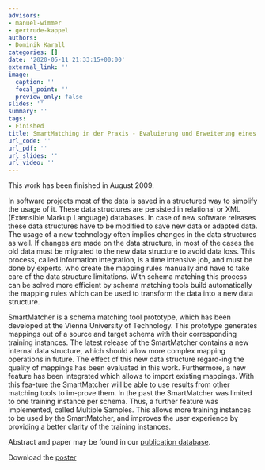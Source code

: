 ```yaml
---
advisors:
- manuel-wimmer
- gertrude-kappel
authors:
- Dominik Karall
categories: []
date: '2020-05-11 21:33:15+00:00'
external_link: ''
image:
  caption: ''
  focal_point: ''
  preview_only: false
slides: ''
summary: ''
tags:
- Finished
title: SmartMatching in der Praxis - Evaluierung und Erweiterung eines Forschungsprototyps
url_code: ''
url_pdf: ''
url_slides: ''
url_video: ''
---
```


This work has been finished in August 2009.

In software projects most of the data is saved in a structured way to simplify the usage of it. These data structures are persisted in relational or XML (Extensible Markup Language) databases. In case of new software releases these data structures have to be modified to save new data or adapted data. The usage of a new technology often implies changes in the data structures as well. If changes are made on the data structure, in most of the cases the old data must be migrated to the new data structure to avoid data loss. This process, called information integration, is a time intensive job, and must be done by experts, who create the mapping rules manually and have to take care of the data structure limitations. With schema matching this process can be solved more efficient by schema matching tools build automatically the mapping rules which can be used to transform the data into a new data structure.

SmartMatcher is a schema matching tool prototype, which has been developed at the Vienna University of Technology. This prototype generates mappings out of a source and target schema with their corresponding training instances. The latest release of the SmartMatcher contains a new internal data structure, which should allow more complex mapping operations in future. The effect of this new data structure regard-ing the quality of mappings has been evaluated in this work. Furthermore, a new feature has been integrated which allows to import existing mappings. With this fea-ture the SmartMatcher will be able to use results from other matching tools to im-prove them. In the past the SmartMatcher was limited to one training instance per schema. Thus, a further feature was implemented, called Multiple Samples. This allows more training instances to be used by the SmartMatcher, and improves the user experience by providing a better clarity of the training instances.

Abstract and paper may be found in our <a class="external" href="http://publik.tuwien.ac.at/showentry.php?ID=184543&amp;lang=2">publication database</a>.

 Download the [poster](https://www.big.tuwien.ac.at/app/uploads/2016/10/Karall_posters.pdf)